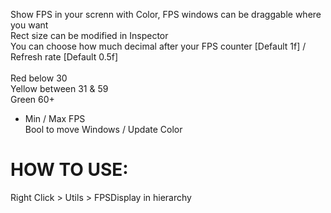 Show FPS in your screnn with Color, FPS windows can be draggable where you want <br>
Rect size can be modified in Inspector <br>
You can choose how much decimal after your FPS counter [Default 1f] / Refresh rate [Default 0.5f]<br><br>
Red below 30<br>
Yellow between 31 & 59<br>
Green 60+<br>
+ Min / Max FPS <br>
Bool to move Windows / Update Color<br>

# HOW TO USE:
Right Click > Utils > FPSDisplay in hierarchy